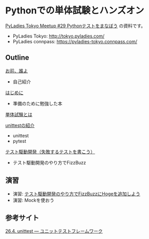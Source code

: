 # Pythonでの単体試験とハンズオン

[PyLadies Tokyo Meetup #29 Pythonテストをまなぼう](https://pyladies-tokyo.connpass.com/event/76967/) の資料です。


- PyLadies Tokyo: http://tokyo.pyladies.com/
- PyLadies connpass: https://pyladies-tokyo.connpass.com/

## Outline

[お前、誰よ](whoami.md)

- 自己紹介

[はじめに](first.md)

- 準備のために勉強した本

[単体試験とは](test.md)

[unittestの紹介](./add_one/README.md)

- unittest
- pytest

[テスト駆動開発（失敗するテストを書こう）](./fizzbuzz/README.md)

- テスト駆動開発のやり方でFizzBuzz

## 演習

- 演習: [テスト駆動開発のやり方でFizzBuzzにHogeを追加しよう](./fizzbuzz/test_fizzbuzz_10.py)
- 演習: Mockを使おう

## 参考サイト
[26.4. unittest — ユニットテストフレームワーク](https://docs.python.org/ja/3/library/unittest.html)
